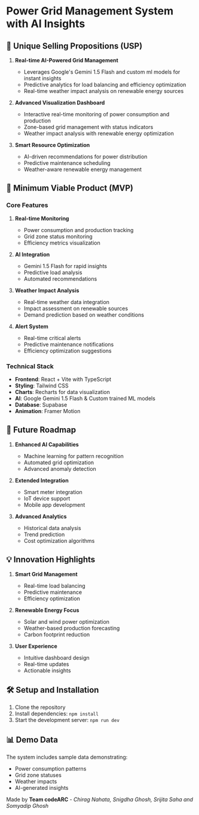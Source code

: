 # Power Grid Management System with AI Insights

## 🌟 Unique Selling Propositions (USP)

1. **Real-time AI-Powered Grid Management**
   - Leverages Google's Gemini 1.5 Flash and custom ml models for instant insights
   - Predictive analytics for load balancing and efficiency optimization
   - Real-time weather impact analysis on renewable energy sources

2. **Advanced Visualization Dashboard**
   - Interactive real-time monitoring of power consumption and production
   - Zone-based grid management with status indicators
   - Weather impact analysis with renewable energy optimization

3. **Smart Resource Optimization**
   - AI-driven recommendations for power distribution
   - Predictive maintenance scheduling
   - Weather-aware renewable energy management

## 🎯 Minimum Viable Product (MVP)

### Core Features
1. **Real-time Monitoring**
   - Power consumption and production tracking
   - Grid zone status monitoring
   - Efficiency metrics visualization

2. **AI Integration**
   - Gemini 1.5 Flash for rapid insights
   - Predictive load analysis
   - Automated recommendations

3. **Weather Impact Analysis**
   - Real-time weather data integration
   - Impact assessment on renewable sources
   - Demand prediction based on weather conditions

4. **Alert System**
   - Real-time critical alerts
   - Predictive maintenance notifications
   - Efficiency optimization suggestions

### Technical Stack
- **Frontend**: React + Vite with TypeScript
- **Styling**: Tailwind CSS
- **Charts**: Recharts for data visualization
- **AI**: Google Gemini 1.5 Flash & Custom trained ML models
- **Database**: Supabase
- **Animation**: Framer Motion

## 🚀 Future Roadmap

1. **Enhanced AI Capabilities**
   - Machine learning for pattern recognition
   - Automated grid optimization
   - Advanced anomaly detection

2. **Extended Integration**
   - Smart meter integration
   - IoT device support
   - Mobile app development

3. **Advanced Analytics**
   - Historical data analysis
   - Trend prediction
   - Cost optimization algorithms

## 💡 Innovation Highlights

1. **Smart Grid Management**
   - Real-time load balancing
   - Predictive maintenance
   - Efficiency optimization

2. **Renewable Energy Focus**
   - Solar and wind power optimization
   - Weather-based production forecasting
   - Carbon footprint reduction

3. **User Experience**
   - Intuitive dashboard design
   - Real-time updates
   - Actionable insights

## 🛠 Setup and Installation

1. Clone the repository
2. Install dependencies: `npm install`
3. Start the development server: `npm run dev`

## 📊 Demo Data

The system includes sample data demonstrating:
- Power consumption patterns
- Grid zone statuses
- Weather impacts
- AI-generated insights

Made by **Team codeARC** - *Chirag Nahata, Snigdha Ghosh, Srijita Saha and Somyadip Ghosh*
